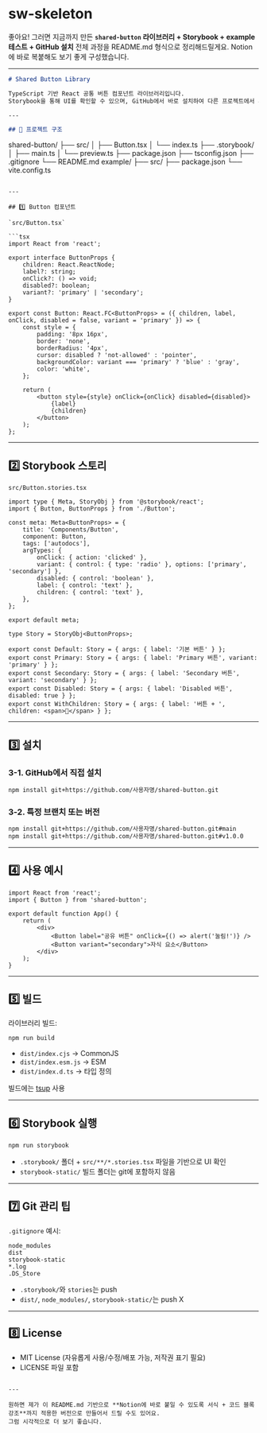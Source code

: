 # sw-skeleton

좋아요! 그러면 지금까지 만든 **`shared-button` 라이브러리 + Storybook + example 테스트 + GitHub 설치** 전체 과정을 README.md 형식으로 정리해드릴게요.
Notion에 바로 복붙해도 보기 좋게 구성했습니다.

---

```markdown
# Shared Button Library

TypeScript 기반 React 공통 버튼 컴포넌트 라이브러리입니다.  
Storybook을 통해 UI를 확인할 수 있으며, GitHub에서 바로 설치하여 다른 프로젝트에서 사용 가능합니다.

---

## 📂 프로젝트 구조
```

shared-button/
├── src/
│ ├── Button.tsx
│ └── index.ts
├── .storybook/
│ ├── main.ts
│ └── preview\.ts
├── package.json
├── tsconfig.json
├── .gitignore
└── README.md
example/
├── src/
├── package.json
└── vite.config.ts

````

---

## 1️⃣ Button 컴포넌트

`src/Button.tsx`

```tsx
import React from 'react';

export interface ButtonProps {
    children: React.ReactNode;
    label?: string;
    onClick?: () => void;
    disabled?: boolean;
    variant?: 'primary' | 'secondary';
}

export const Button: React.FC<ButtonProps> = ({ children, label, onClick, disabled = false, variant = 'primary' }) => {
    const style = {
        padding: '8px 16px',
        border: 'none',
        borderRadius: '4px',
        cursor: disabled ? 'not-allowed' : 'pointer',
        backgroundColor: variant === 'primary' ? 'blue' : 'gray',
        color: 'white',
    };

    return (
        <button style={style} onClick={onClick} disabled={disabled}>
            {label}
            {children}
        </button>
    );
};
````

---

## 2️⃣ Storybook 스토리

`src/Button.stories.tsx`

```tsx
import type { Meta, StoryObj } from '@storybook/react';
import { Button, ButtonProps } from './Button';

const meta: Meta<ButtonProps> = {
    title: 'Components/Button',
    component: Button,
    tags: ['autodocs'],
    argTypes: {
        onClick: { action: 'clicked' },
        variant: { control: { type: 'radio' }, options: ['primary', 'secondary'] },
        disabled: { control: 'boolean' },
        label: { control: 'text' },
        children: { control: 'text' },
    },
};

export default meta;

type Story = StoryObj<ButtonProps>;

export const Default: Story = { args: { label: '기본 버튼' } };
export const Primary: Story = { args: { label: 'Primary 버튼', variant: 'primary' } };
export const Secondary: Story = { args: { label: 'Secondary 버튼', variant: 'secondary' } };
export const Disabled: Story = { args: { label: 'Disabled 버튼', disabled: true } };
export const WithChildren: Story = { args: { label: '버튼 + ', children: <span>🎉</span> } };
```

---

## 3️⃣ 설치

### 3-1. GitHub에서 직접 설치

```bash
npm install git+https://github.com/사용자명/shared-button.git
```

### 3-2. 특정 브랜치 또는 버전

```bash
npm install git+https://github.com/사용자명/shared-button.git#main
npm install git+https://github.com/사용자명/shared-button.git#v1.0.0
```

---

## 4️⃣ 사용 예시

```tsx
import React from 'react';
import { Button } from 'shared-button';

export default function App() {
    return (
        <div>
            <Button label="공유 버튼" onClick={() => alert('눌림!')} />
            <Button variant="secondary">자식 요소</Button>
        </div>
    );
}
```

---

## 5️⃣ 빌드

라이브러리 빌드:

```bash
npm run build
```

-   `dist/index.cjs` → CommonJS
-   `dist/index.esm.js` → ESM
-   `dist/index.d.ts` → 타입 정의

빌드에는 [tsup](https://tsup.egoist.dev/) 사용

---

## 6️⃣ Storybook 실행

```bash
npm run storybook
```

-   `.storybook/` 폴더 + `src/**/*.stories.tsx` 파일을 기반으로 UI 확인
-   `storybook-static/` 빌드 폴더는 git에 포함하지 않음

---

## 7️⃣ Git 관리 팁

`.gitignore` 예시:

```
node_modules
dist
storybook-static
*.log
.DS_Store
```

-   `.storybook/`와 `stories`는 push
-   `dist/`, `node_modules/`, `storybook-static/`는 push X

---

## 8️⃣ License

-   MIT License (자유롭게 사용/수정/배포 가능, 저작권 표기 필요)
-   LICENSE 파일 포함

```

---

원하면 제가 이 README.md 기반으로 **Notion에 바로 붙일 수 있도록 서식 + 코드 블록 강조**까지 적용한 버전으로 만들어서 드릴 수도 있어요.
그럼 시각적으로 더 보기 좋습니다.
```
